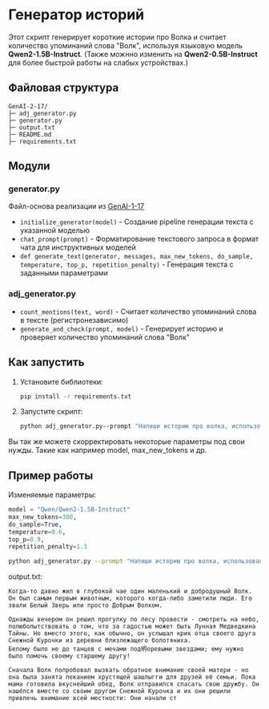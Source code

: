 # Генератор историй

Этот скрипт генерирует короткие истории про Волка и считает количество упоминаний слова "Волк", используя языковую модель **Qwen2-1.5B-Instruct**. (Также можнно изменить на **Qwen2-0.5B-Instruct** для более быстрой работы на слабых устройствах.)

## Файловая структура
```
GenAI-2-17/
├─ adj_generator.py
├─ generator.py
├─ output.txt
├─ README.md
├─ requirements.txt
```

## Модули
### generator.py
Файл-основа реализации из [GenAI-1-17](https://github.com/Kata9872/GenAI-1-17)
- ```initialize_generator(model)``` - Создание pipeline генерации текста с указанной моделью
- ```chat_prompt(prompt)``` - Форматирование текстового запроса в формат чата для инструктивных моделей
- ```def generate_text(generator, messages, max_new_tokens, do_sample, temperature, top_p, repetition_penalty)``` - Генерация текста с заданными параметрами

### adj_generator.py
- ```count_mentions(text, word)``` - Считает количество упоминаний слова в тексте (регистронезависимо)
- ```generate_and_check(prompt, model)``` - Генерирует историю и проверяет количество упоминаний слова "Волк"


## Как запустить
1. Установите библиотеки:
   ```bash
   pip install -r requirements.txt
2. Запустите скрипт:
   ```bash
   python adj_generator.py--prompt "Напиши историю про волка, использовав слово 'Волк' 3 раза"
   ```

Вы так же можете скорректировать некоторые параметры под свои нужды. Такие как например model, max_new_tokens и др.

## Пример работы
Изменяемые параметры:
```python
model = "Qwen/Qwen2-1.5B-Instruct"
max_new_tokens=300,
do_sample=True,
temperature=0.6,
top_p=0.9,
repetition_penalty=1.3
```
```bash
python adj_generator.py --prompt "Напиши историю про волка, использовав слово "Волк" 3 раза"
```
output.txt:
```
Когда-то давно жил в глубокой чае один маленький и добродушный Волк. Он был самым первым животным, которого когда-либо заметили люди. Его звали Белый Зверь или просто Добрым Волком.

Однажды вечером он решил прогулку по лесу провести - смотреть на небо, полюбопытствовать о том, что за гадостью может быть Лунная Медведкина Тайны. Но вместо этого, как обычно, он услышал крик отца своего друга Снежной Курочки из деревни близлежащего болотяниха.
Белому было не до танцев с мечами под明оревыми звездами; ему нужно было помочь своему старшему другу! 

Сначала Волк попробовал вызвать обратное внимание своей матери - но она была занята пеканием хрустящей шашлыгги для друзей её семьи. Пока мама готовила вкуснейший обед, Волк отправился спасать свою дружбу. Он нашёлся вместе со своим другом Снежной Курочка и их они решили привлечь внимание всей местности: Они начали ст
```
